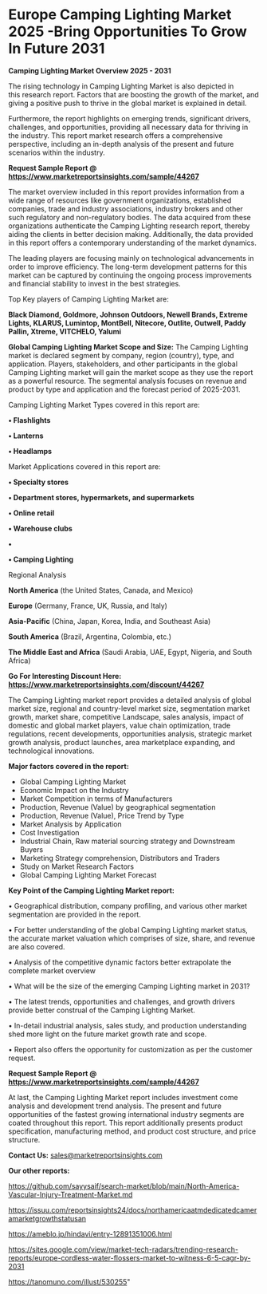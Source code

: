 # Europe Camping Lighting Market 2025 -Bring Opportunities To Grow In Future 2031

<Strong> Camping Lighting Market Overview 2025 - 2031</strong>

The rising technology in Camping Lighting Market is also depicted in this research report. Factors that are boosting the growth of the market, and giving a positive push to thrive in the global market is explained in detail.

Furthermore, the report highlights on emerging trends, significant drivers, challenges, and opportunities, providing all necessary data for thriving in the industry. This report market research offers a comprehensive perspective, including an in-depth analysis of the present and future scenarios within the industry.

<strong>Request Sample Report @ <a href=https://www.marketreportsinsights.com/sample/44267>https://www.marketreportsinsights.com/sample/44267</a></strong>

The market overview included in this report provides information from a wide range of resources like government organizations, established companies, trade and industry associations, industry brokers and other such regulatory and non-regulatory bodies. The data acquired from these organizations authenticate the Camping Lighting research report, thereby aiding the clients in better decision making. Additionally, the data provided in this report offers a contemporary understanding of the market dynamics.

The leading players are focusing mainly on technological advancements in order to improve efficiency. The long-term development patterns for this market can be captured by continuing the ongoing process improvements and financial stability to invest in the best strategies.

Top Key players of Camping Lighting Market are:

<strong>Black Diamond, Goldmore, Johnson Outdoors, Newell Brands, Extreme Lights, KLARUS, Lumintop, MontBell, Nitecore, Outlite, Outwell, Paddy Pallin, Xtreme, VITCHELO, Yalumi</strong>

<strong><b>Global Camping Lighting Market Scope and Size:</b></strong>
The Camping Lighting market is declared segment by company, region (country), type, and application. Players, stakeholders, and other participants in the global Camping Lighting market will gain the market scope as they use the report as a powerful resource. The segmental analysis focuses on revenue and product by type and application and the forecast period of 2025-2031.

Camping Lighting Market Types covered in this report are:

<strong>•  Flashlights

•  Lanterns

•  Headlamps</strong>

Market Applications covered in this report are:

<strong>•  Specialty stores

•  Department stores, hypermarkets, and supermarkets

•  Online retail

•  Warehouse clubs

•  

•  Camping Lighting</strong> 

Regional Analysis

<strong>North America</strong> (the United States, Canada, and Mexico)

<strong>Europe</strong> (Germany, France, UK, Russia, and Italy)

<strong>Asia-Pacific</strong> (China, Japan, Korea, India, and Southeast Asia)

<strong>South America</strong> (Brazil, Argentina, Colombia, etc.)

<strong>The Middle East and Africa</strong> (Saudi Arabia, UAE, Egypt, Nigeria, and South Africa)

<strong>Go For Interesting Discount Here: <a href=https://www.marketreportsinsights.com/discount/44267>https://www.marketreportsinsights.com/discount/44267</a></strong>

The Camping Lighting market report provides a detailed analysis of global market size, regional and country-level market size, segmentation market growth, market share, competitive Landscape, sales analysis, impact of domestic and global market players, value chain optimization, trade regulations, recent developments, opportunities analysis, strategic market growth analysis, product launches, area marketplace expanding, and technological innovations.

<strong><b>Major factors covered in the report:</b></strong>
<ul>
  <li>Global Camping Lighting Market </li>
  <li>Economic Impact on the Industry</li>
  <li>Market Competition in terms of Manufacturers</li>
  <li>Production, Revenue (Value) by geographical segmentation</li>
  <li>Production, Revenue (Value), Price Trend by Type</li>
  <li>Market Analysis by Application</li>
  <li>Cost Investigation</li>
  <li>Industrial Chain, Raw material sourcing strategy and Downstream Buyers</li>
  <li>Marketing Strategy comprehension, Distributors and Traders</li>
  <li>Study on Market Research Factors</li>
  <li>Global Camping Lighting Market Forecast</li>
</ul>

<strong><b>Key Point of the Camping Lighting Market report:</b></strong>

• Geographical distribution, company profiling, and various other market segmentation are provided in the report.

• For better understanding of the global Camping Lighting market status, the accurate market valuation which comprises of size, share, and revenue are also covered.

• Analysis of the competitive dynamic factors better extrapolate the complete market overview

• What will be the size of the emerging Camping Lighting market in 2031?

• The latest trends, opportunities and challenges, and growth drivers provide better construal of the Camping Lighting Market.

• In-detail industrial analysis, sales study, and production understanding shed more light on the future market growth rate and scope.

• Report also offers the opportunity for customization as per the customer request.

<strong>Request Sample Report @ <a href=https://www.marketreportsinsights.com/sample/44267>https://www.marketreportsinsights.com/sample/44267</a></strong>

At last, the Camping Lighting Market report includes investment come analysis and development trend analysis. The present and future opportunities of the fastest growing international industry segments are coated throughout this report. This report additionally presents product specification, manufacturing method, and product cost structure, and price structure.

<strong>Contact Us:</strong>
sales@marketreportsinsights.com

<strong>Our other reports:</strong>

<a href=https://github.com/sayysaif/search-market/blob/main/North-America-Vascular-Injury-Treatment-Market.md>https://github.com/sayysaif/search-market/blob/main/North-America-Vascular-Injury-Treatment-Market.md</a>

<a href=https://issuu.com/reportsinsights24/docs/northamericaatmdedicatedcameramarketgrowthstatusan>https://issuu.com/reportsinsights24/docs/northamericaatmdedicatedcameramarketgrowthstatusan</a>

<a href=https://ameblo.jp/hindavi/entry-12891351006.html>https://ameblo.jp/hindavi/entry-12891351006.html</a>

<a href=https://sites.google.com/view/market-tech-radars/trending-research-reports/europe-cordless-water-flossers-market-to-witness-6-5-cagr-by-2031>https://sites.google.com/view/market-tech-radars/trending-research-reports/europe-cordless-water-flossers-market-to-witness-6-5-cagr-by-2031</a>

<a href=https://tanomuno.com/illust/530255>https://tanomuno.com/illust/530255</a>"
